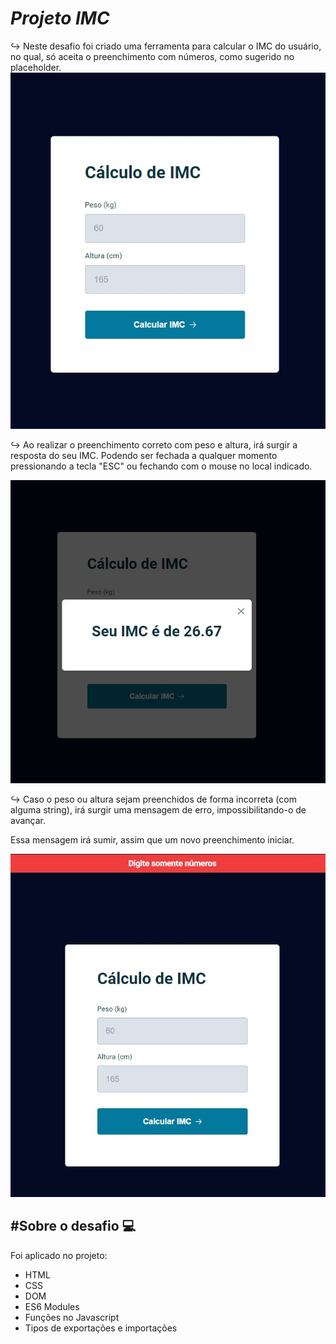 *<h1>Projeto IMC </h1>*

<p> ↪️ Neste desafio foi criado uma ferramenta para calcular o IMC do usuário, no qual, só aceita o preenchimento com números, como sugerido no placeholder.

<img src="./assets/calculoimc.jpg">

↪️ Ao realizar o preenchimento correto com peso e altura, irá surgir a resposta do seu IMC. Podendo ser fechada a qualquer momento pressionando a tecla "ESC" ou fechando com o mouse no local indicado.

<img src="./assets/seuIMC.png.jpg">

↪️ Caso o peso ou altura sejam preenchidos de forma incorreta (com alguma string), irá surgir uma mensagem de erro, impossibilitando-o de avançar.
 
 Essa mensagem irá sumir, assim que um novo preenchimento iniciar. </p>

<img src="./assets/alerterror.jpg">

<h2>#Sobre o desafio 💻</h2>

 Foi aplicado no projeto:

- HTML
- CSS
- DOM
- ES6 Modules
- Funções no Javascript
- Tipos de exportações e importações
</p>
